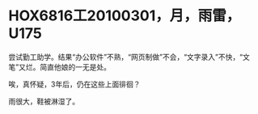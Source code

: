 # HOX6816工20100301，月，雨雷，U175

尝试勤工助学。结果“办公软件”不熟，“网页制做”不会，“文字录入”不快，“文笔”又烂。简直他娘的一无是处。

唉，真怀疑，3年后，仍在这些上面徘徊？

雨很大，鞋被淋湿了。

